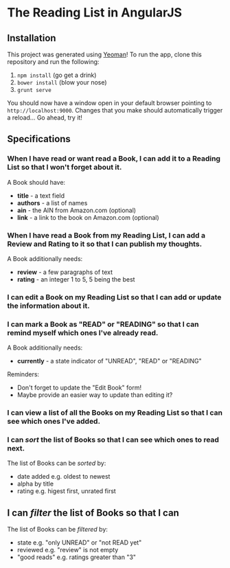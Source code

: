 # The Reading List in AngularJS

## Installation

This project was generated using [Yeoman](http://yeoman.io)! To run the app, clone this repository and run the following:

1. `npm install` (go get a drink)
2. `bower install` (blow your nose)
3. `grunt serve`

You should now have a window open in your default browser pointing to `http://localhost:9000`. Changes that you make should automatically trigger a reload... Go ahead, try it!

## Specifications

### When I have read or want read a Book, I can add it to a Reading List so that I won't forget about it.

A Book should have:

* **title** - a text field
* **authors** - a list of names
* **ain** - the AIN from Amazon.com (optional)
* **link** - a link to the book on Amazon.com (optional)

### When I have read a Book from my Reading List, I can add a Review and Rating to it so that I can publish my thoughts.

A Book additionally needs:

* **review** - a few paragraphs of text
* **rating** - an integer 1 to 5, 5 being the best

### I can edit a Book on my Reading List so that I can add or update the information about it.

### I can mark a Book as "READ" or "READING" so that I can remind myself which ones I've already read.

A Book additionally needs:

* **currently** - a state indicator of "UNREAD", "READ" or "READING"

Reminders:

* Don't forget to update the "Edit Book" form!
* Maybe provide an easier way to update than editing it?

### I can view a list of all the Books on my Reading List so that I can see which ones I've added.

### I can _sort_ the list of Books so that I can see which ones to read next.

The list of Books can be _sorted_ by:

* date added e.g. oldest to newest
* alpha by title
* rating e.g. higest first, unrated first

## I can _filter_ the list of Books so that I can

The list of Books can be _filtered_ by:

* state e.g. "only UNREAD" or "not READ yet"
* reviewed e.g. "review" is not empty
* "good reads" e.g. ratings greater than "3"

